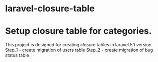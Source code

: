 # laravel-closure-table
Setup closure table for categories.
==================================

This project is designed for creating closure tables in laravel 5.1 version. 
Step_1 - create migration of users table
Step_2 - create migration of bug status table
